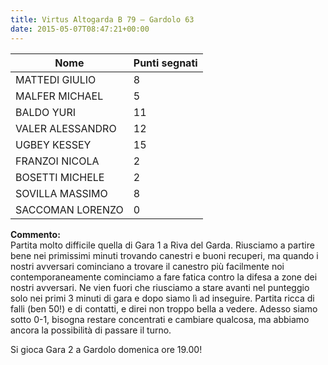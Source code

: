```yaml
---
title: Virtus Altogarda B 79 – Gardolo 63
date: 2015-05-07T08:47:21+00:00
---
```

| **Nome** | **Punti segnati** |
| -------- | ----------------- |
| MATTEDI GIULIO | 8 |
| MALFER MICHAEL | 5 |
| BALDO YURI | 11 |
| VALER ALESSANDRO | 12 |
| UGBEY KESSEY | 15 |
| FRANZOI NICOLA | 2 |
| BOSETTI MICHELE | 2 |
| SOVILLA MASSIMO | 8 |
| SACCOMAN LORENZO | 0 |

**Commento:**  
Partita molto difficile quella di Gara 1 a Riva del Garda. Riusciamo a partire bene nei primissimi minuti trovando canestri e buoni recuperi, ma quando i nostri avversari cominciano a trovare il canestro più facilmente noi contemporaneamente cominciamo a fare fatica contro la difesa a zone dei nostri avversari. Ne vien fuori che riusciamo a stare avanti nel punteggio solo nei primi 3 minuti di gara e dopo siamo lì ad inseguire. Partita ricca di falli (ben 50!) e di contatti, e direi non troppo bella a vedere. Adesso siamo sotto 0-1, bisogna restare concentrati e cambiare qualcosa, ma abbiamo ancora la possibilità di passare il turno.

Si gioca Gara 2 a Gardolo domenica ore 19.00!